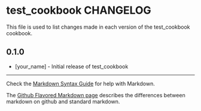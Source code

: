test_cookbook CHANGELOG
=======================

This file is used to list changes made in each version of the test_cookbook cookbook.

0.1.0
-----
- [your_name] - Initial release of test_cookbook

- - -
Check the [Markdown Syntax Guide](http://daringfireball.net/projects/markdown/syntax) for help with Markdown.

The [Github Flavored Markdown page](http://github.github.com/github-flavored-markdown/) describes the differences between markdown on github and standard markdown.
